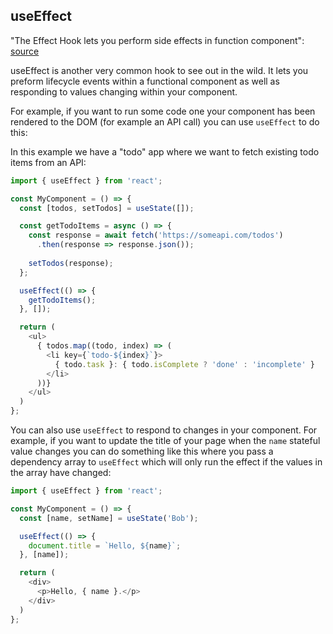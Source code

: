 ## useEffect 

"The Effect Hook lets you perform side effects in function component": [source](https://reactjs.org/docs/hooks-effect.html)

useEffect is another very common hook to see out in the wild. It lets you preform lifecycle events within a functional component as well as responding to values changing within your component. 

For example, if you want to run some code one your component has been rendered to the DOM (for example an API call) you can use `useEffect` to do this:

In this example we have a "todo" app where we want to fetch existing todo items from an API: 
```js
import { useEffect } from 'react';

const MyComponent = () => {
  const [todos, setTodos] = useState([]);

  const getTodoItems = async () => {
    const response = await fetch('https://someapi.com/todos')
      .then(response => response.json());
    
    setTodos(response);
  };

  useEffect(() => {
    getTodoItems();
  }, []);

  return (
    <ul>
      { todos.map((todo, index) => (
        <li key={`todo-${index}`}>
          { todo.task }: { todo.isComplete ? 'done' : 'incomplete' }
        </li>
      ))}
    </ul>
  )
};
```

You can also use `useEffect` to respond to changes in your component. For example, if you want to update the title of your page when the `name` stateful value changes you can do something like this where you pass a dependency array to `useEffect` which will only run the effect if the values in the array have changed:

```js
import { useEffect } from 'react';

const MyComponent = () => {
  const [name, setName] = useState('Bob');

  useEffect(() => {
    document.title = `Hello, ${name}`;
  }, [name]);

  return (
    <div>
      <p>Hello, { name }.</p>
    </div>
  )
};
```
